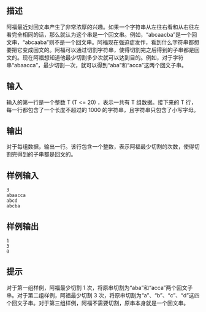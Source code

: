 ## 描述


阿福最近对回文串产生了非常浓厚的兴趣。如果一个字符串从左往右看和从右往左看完全相同的话，那么就认为这个串是一个回文串。例如，“abcaacba”是一个回文串，“abcaaba”则不是一个回文串。阿福现在强迫症发作，看到什么字符串都想要把它变成回文的。阿福可以通过切割字符串，使得切割完之后得到的子串都是回文的。现在阿福想知道他最少切割多少次就可以达到目的。例如，对于字符串“abaacca”，最少切割一次，就可以得到“aba”和“acca”这两个回文子串。

## 输入


输入的第一行是一个整数 T (T <= 20) ，表示一共有 T 组数据。接下来的 T 行，每一行都包含了一个长度不超过的 1000 的字符串，且字符串只包含了小写字母。

## 输出


对于每组数据，输出一行。该行包含一个整数，表示阿福最少切割的次数，使得切割完得到的子串都是回文的。

## 样例输入


```
3
abaacca
abcd
abcba
```


## 样例输出


```
1
3
0
```


## 提示


对于第一组样例，阿福最少切割 1 次，将原串切割为“aba”和“acca”两个回文子串。对于第二组样例，阿福最少切割 3 次，将原串切割为“a”、“b”、“c”、“d”这四个回文子串。对于第三组样例，阿福不需要切割，原串本身就是一个回文串。

